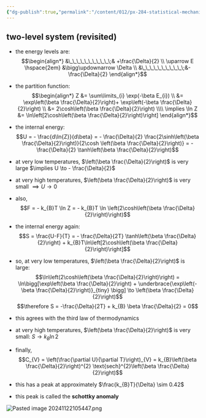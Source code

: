 ```yaml
---
{"dg-publish":true,"permalink":"/content/012/px-284-statistical-mechanics/e-single-particle-partition-function/px-284-e2-examples/","noteIcon":"1","created":"2024-11-25T10:50:32.000+00:00","updated":"2024-11-26T13:02:47.686+00:00"}
---
```


## two-level system (revisited)
- the energy levels are: 
$$\begin{align*}
&\_\_\_\_\_\_\_\_\_\_\;& +\frac{\Delta}{2}  \\ 
\uparrow E \hspace{2em}  &\bigg\updownarrow \Delta \\
&\_\_\_\_\_\_\_\_\_\_\;&- \frac{\Delta}{2}
\end{align*}$$
- the partition function: 
$$\begin{align*}
	Z &= \sum\limits_{i} \exp(-\beta E_{i}) \\
	&= \exp\left(\beta \frac{\Delta}{2}\right)+ \exp\left(-\beta \frac{\Delta}{2}\right) \\
	&= 2\cosh\left(\beta \frac{\Delta}{2}\right) \\\\ 
	\implies \ln Z &= \ln\left[2\cosh\left(\beta \frac{\Delta}{2}\right)\right]
\end{align*}$$
- the internal energy: 
$$U = - \frac{d\ln{Z}}{d\beta} = - \frac{\Delta}{2} \frac{2\sinh\left(\beta \frac{\Delta}{2}\right)}{2\cosh \left(\beta \frac{\Delta}{2}\right)} = - \frac{\Delta}{2} \tanh\left(\beta \frac{\Delta}{2}\right)$$

- at very low temperatures, $\left(\beta \frac{\Delta}{2}\right)$ is very large $\implies U \to - \frac{\Delta}{2}$
- at very high temperatures, $\left(\beta \frac{\Delta}{2}\right)$ is very small $\implies U \to 0$
- also, 
$$F = - k_{B}T \ln Z = - k_{B}T \ln \left(2\cosh\left(\beta \frac{\Delta}{2}\right)\right)$$
- the internal energy again: 
$$S = \frac{U-F}{T} = - \frac{\Delta}{2T} \tanh\left(\beta \frac{\Delta}{2}\right) + k_{B}T\ln\left[2\cosh\left(\beta \frac{\Delta}{2}\right)\right]$$
- so, at very low temperatures, $\left(\beta \frac{\Delta}{2}\right)$ is large: 
$$\ln\left(2\cosh\left(\beta \frac{\Delta}{2}\right)\right) = \ln\bigg[\exp\left(\beta \frac{\Delta}{2}\right) + \underbrace{\exp\left(-\beta \frac{\Delta}{2}\right)}_{tiny} \bigg] \to \left(\beta \frac{\Delta}{2}\right)$$
$$\therefore S = -\frac{\Delta}{2T} + k_{B} \beta \frac{\Delta}{2} = 0$$
- this agrees with the third law of thermodynamics

- at very high temperatures, $\left(\beta \frac{\Delta}{2}\right)$ is very small: $S \to k_{B} \ln 2$

- finally, 
$$C_{V} = \left(\frac{\partial U}{\partial T}\right)_{V} = k_{B}\left(\beta \frac{\Delta}{2}\right)^{2} \text{sech}^{2}\left(\beta \frac{\Delta}{2}\right)$$
- this has a peak at approximately $\frac{k_{B}T}{\Delta} \sim 0.42$
- this peak is called the **schottky anomaly**

![Pasted image 20241122105447.png](/img/user/pics/Pasted%20image%2020241122105447.png)

